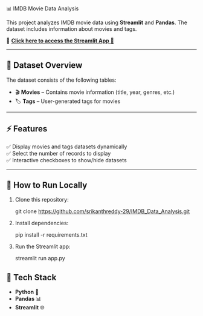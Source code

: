 📊 IMDB Movie Data Analysis

This project analyzes IMDB movie data using **Streamlit** and **Pandas**. The dataset includes information about movies and tags.

🔗 **[Click here to access the Streamlit App 🚀](https://srikanthreddy-29-imdb-data-analysis-project-app-y67w8q.streamlit.app/)**  

---

## **📂 Dataset Overview**  
The dataset consists of the following tables:  
- 🎬 **Movies** – Contains movie information (title, year, genres, etc.)  
- 🏷 **Tags** – User-generated tags for movies  

---

## **⚡ Features**  
✅ Display movies and tags datasets dynamically  
✅ Select the number of records to display  
✅ Interactive checkboxes to show/hide datasets  

---

## **🚀 How to Run Locally**  
1. Clone this repository:
   
   git clone https://github.com/srikanthreddy-29/IMDB_Data_Analysis.git
   
3. Install dependencies:  
   
   pip install -r requirements.txt
   
4. Run the Streamlit app:  
   
   streamlit run app.py

## **📌 Tech Stack**  
- **Python** 🐍  
- **Pandas** 📊  
- **Streamlit** 🌐  
